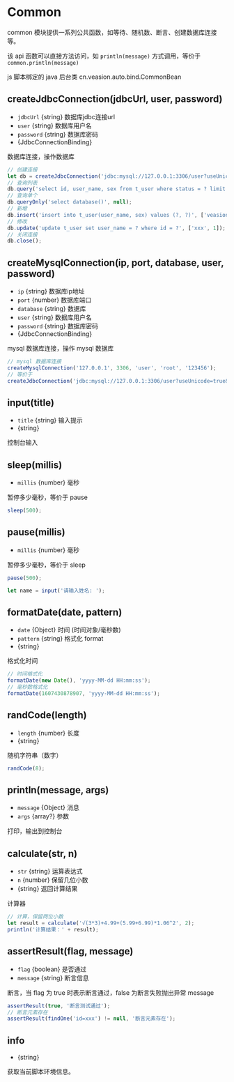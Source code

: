 # Common

common 模块提供一系列公共函数，如等待、随机数、断言、创建数据库连接等。

该 api 函数可以直接方法访问，如 `println(message)` 方式调用，等价于 `common.println(message)`

js 脚本绑定的 java 后台类 cn.veasion.auto.bind.CommonBean




## createJdbcConnection(jdbcUrl, user, password)

* `jdbcUrl` {string} 数据库jdbc连接url
* `user` {string} 数据库用户名
* `password` {string} 数据库密码
* {JdbcConnectionBinding}

数据库连接，操作数据库

```js
// 创建连接
let db = createJdbcConnection('jdbc:mysql://127.0.0.1:3306/user?useUnicode=true&characterEncoding=utf-8', 'root', '123456');
// 查询列表
db.query('select id, user_name, sex from t_user where status = ? limit ?', [1, 10]);
// 查询单个
db.queryOnly('select database()', null);
// 新增
db.insert('insert into t_user(user_name, sex) values (?, ?)', ['veasion', '男']);
// 修改
db.update('update t_user set user_name = ? where id = ?', ['xxx', 1]);
// 关闭连接
db.close();
```



## createMysqlConnection(ip, port, database, user, password)

* `ip` {string} 数据库ip地址
* `port` {number} 数据库端口
* `database` {string} 数据库
* `user` {string} 数据库用户名
* `password` {string} 数据库密码
* {JdbcConnectionBinding}

mysql 数据库连接，操作 mysql 数据库

```js
// mysql 数据库连接
createMysqlConnection('127.0.0.1', 3306, 'user', 'root', '123456');
// 等价于
createJdbcConnection('jdbc:mysql://127.0.0.1:3306/user?useUnicode=true&characterEncoding=utf-8', 'root', '123456');
```



## input(title)

* `title` {string} 输入提示
* {string}

控制台输入



## sleep(millis)

* `millis` {number} 毫秒

暂停多少毫秒，等价于 pause

```js
sleep(500);
```



## pause(millis)

* `millis` {number} 毫秒

暂停多少毫秒，等价于 sleep

```js
pause(500);
```

```js
let name = input('请输入姓名: ');
```



## formatDate(date, pattern)

* `date` {Object} 时间 (时间对象/毫秒数)
* `pattern` {string} 格式化 format
* {string}

格式化时间

```js
// 时间格式化
formatDate(new Date(), 'yyyy-MM-dd HH:mm:ss');
// 毫秒数格式化
formatDate(1607430878907, 'yyyy-MM-dd HH:mm:ss');
```


## randCode(length)

* `length` {number} 长度
* {string}

随机字符串（数字）

```js
randCode(8);
```



## println(message, args)

* `message` {Object} 消息
* `args` {array?} 参数

打印，输出到控制台



## calculate(str, n)

* `str` {string} 运算表达式
* `n` {number} 保留几位小数
* {string} 返回计算结果

计算器

```js
// 计算，保留两位小数
let result = calculate('√(3*3)+4.99+(5.99+6.99)*1.06^2', 2);
println('计算结果：' + result);
```



## assertResult(flag, message)

* `flag` {boolean} 是否通过
* `message` {string} 断言信息

断言，当 flag 为 true 时表示断言通过，false 为断言失败抛出异常 message

```js
assertResult(true, '断言测试通过');
// 断言元素存在
assertResult(findOne('id=xxx') != null, '断言元素存在');
```



## info

* {string}

获取当前脚本环境信息。

